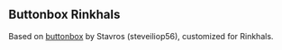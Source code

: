 ## Buttonbox Rinkhals

Based on [buttonbox](https://github.com/steveiliop56/olivetin-buttonbox) by Stavros (steveiliop56), customized for Rinkhals.
